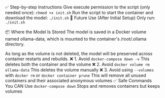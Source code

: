 ✅ Step-by-step Instructions
Give execute permission to the script (only needed once):
`chmod +x init.sh`
Run the script to start the container and download the model:
`./init.sh`
🔁 Future Use (After Initial Setup)
Only run:
`./init.sh`

📦 Where the Model Is Stored
The model is saved in a Docker volume named ollama-data, which is mounted to the container's /root/.ollama directory.

As long as the volume is not deleted, the model will be preserved across container restarts and rebuilds.
❌ 1. Avoid `docker-compose down -v`
This deletes both the container and the volume
❌ 2. Avoid `docker volume rm ollama-data`
This deletes the volume manually
❌ 3. Avoid using `--volumes` with `docker rm` or `docker container prune`
This will remove all unused containers and their associated anonymous volumes
✅ Safe Commands You CAN Use
`docker-compose down` Stops and removes containers but keeps volumes


